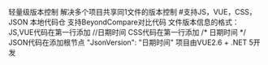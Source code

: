 轻量级版本控制
解决多个项目共享同1文件的版本控制
#支持JS，VUE，CSS，JSON
本地代码仓
支持BeyondCompare对比代码
文件版本信息的格式：
JS,VUE代码在第一行添加 //日期时间
CSS代码在第一行添加  /* 日期时间 */
JSON代码在添加根节点 "JsonVersion": "日期时间"
项目由VUE2.6 + .NET 5开发
